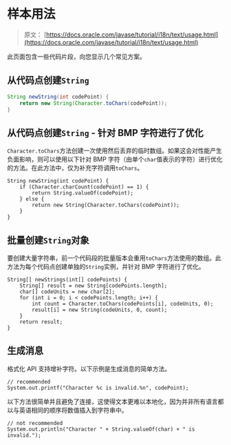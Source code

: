 # 样本用法

> 原文： [https://docs.oracle.com/javase/tutorial/i18n/text/usage.html](https://docs.oracle.com/javase/tutorial/i18n/text/usage.html)

此页面包含一些代码片段，向您显示几个常见方案。

## 从代码点创建`String`

```java
String newString(int codePoint) {
    return new String(Character.toChars(codePoint));
}
```

## 从代码点创建`String` - 针对 BMP 字符进行了优化

`Character.toChars`方法创建一次使用然后丢弃的临时数组。如果这会对性能产生负面影响，则可以使用以下针对 BMP 字符（由单个`char`值表示的字符）进行优化的方法。在此方法中，仅为补充字符调用`toChars`。

```
String newString(int codePoint) {
    if (Character.charCount(codePoint) == 1) {
        return String.valueOf(codePoint);
    } else {
        return new String(Character.toChars(codePoint));
    }
}

```

## 批量创建`String`对象

要创建大量字符串，前一个代码段的批量版本会重用`toChars`方法使用的数组。此方法为每个代码点创建单独的`String`实例，并针对 BMP 字符进行了优化。

```
String[] newStrings(int[] codePoints) {
    String[] result = new String[codePoints.length];
    char[] codeUnits = new char[2];
    for (int i = 0; i < codePoints.length; i++) {
        int count = Character.toChars(codePoints[i], codeUnits, 0);
        result[i] = new String(codeUnits, 0, count);
    }
    return result;
}

```

## 生成消息

格式化 API 支持增补字符。以下示例是生成消息的简单方法。

```
// recommended
System.out.printf("Character %c is invalid.%n", codePoint);

```

以下方法很简单并且避免了连接，这使得文本更难以本地化，因为并非所有语言都以与英语相同的顺序将数值插入到字符串中。

```
// not recommended
System.out.println("Character " + String.valueOf(char) + " is invalid.");

```